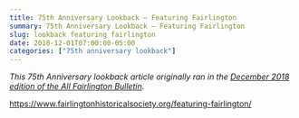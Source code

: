 ```yaml
---
title: 75th Anniversary Lookback — Featuring Fairlington
summary: 75th Anniversary Lookback — Featuring Fairlington
slug: lookback featuring fairlington
date: 2018-12-01T07:00:00-05:00
categories: ["75th anniversary lookback"]
---
```


*This 75th Anniversary lookback article originally ran in the [December 2018 edition of the All Fairlington Bulletin](http://www.fca-fairlington.org/wp-content/uploads/december_2018_afb.pdf#page=23).*

https://www.fairlingtonhistoricalsociety.org/featuring-fairlington/